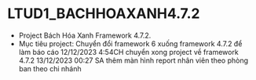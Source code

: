 # LTUD1_BACHHOAXANH4.7.2
- Project Bách Hóa Xanh Framework 4.7.2. 
- Mục tiêu project: Chuyển đổi framework 6 xuống framework 4.7.2 để làm báo cáo
12/12/2023 4:54CH chuyển xong project về framework 4.7.2
13/12/2023 00:27 SA thêm màn hình report nhân viên theo phòng ban theo chi nhánh